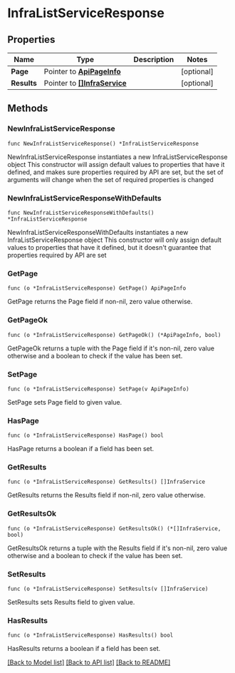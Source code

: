 # InfraListServiceResponse

## Properties

Name | Type | Description | Notes
------------ | ------------- | ------------- | -------------
**Page** | Pointer to [**ApiPageInfo**](ApiPageInfo.md) |  | [optional] 
**Results** | Pointer to [**[]InfraService**](InfraService.md) |  | [optional] 

## Methods

### NewInfraListServiceResponse

`func NewInfraListServiceResponse() *InfraListServiceResponse`

NewInfraListServiceResponse instantiates a new InfraListServiceResponse object
This constructor will assign default values to properties that have it defined,
and makes sure properties required by API are set, but the set of arguments
will change when the set of required properties is changed

### NewInfraListServiceResponseWithDefaults

`func NewInfraListServiceResponseWithDefaults() *InfraListServiceResponse`

NewInfraListServiceResponseWithDefaults instantiates a new InfraListServiceResponse object
This constructor will only assign default values to properties that have it defined,
but it doesn't guarantee that properties required by API are set

### GetPage

`func (o *InfraListServiceResponse) GetPage() ApiPageInfo`

GetPage returns the Page field if non-nil, zero value otherwise.

### GetPageOk

`func (o *InfraListServiceResponse) GetPageOk() (*ApiPageInfo, bool)`

GetPageOk returns a tuple with the Page field if it's non-nil, zero value otherwise
and a boolean to check if the value has been set.

### SetPage

`func (o *InfraListServiceResponse) SetPage(v ApiPageInfo)`

SetPage sets Page field to given value.

### HasPage

`func (o *InfraListServiceResponse) HasPage() bool`

HasPage returns a boolean if a field has been set.

### GetResults

`func (o *InfraListServiceResponse) GetResults() []InfraService`

GetResults returns the Results field if non-nil, zero value otherwise.

### GetResultsOk

`func (o *InfraListServiceResponse) GetResultsOk() (*[]InfraService, bool)`

GetResultsOk returns a tuple with the Results field if it's non-nil, zero value otherwise
and a boolean to check if the value has been set.

### SetResults

`func (o *InfraListServiceResponse) SetResults(v []InfraService)`

SetResults sets Results field to given value.

### HasResults

`func (o *InfraListServiceResponse) HasResults() bool`

HasResults returns a boolean if a field has been set.


[[Back to Model list]](../README.md#documentation-for-models) [[Back to API list]](../README.md#documentation-for-api-endpoints) [[Back to README]](../README.md)


